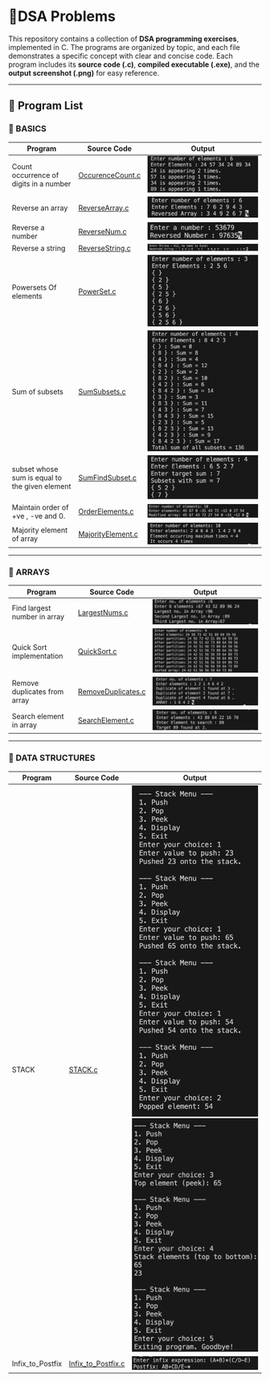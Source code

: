 # 🧠DSA Problems

This repository contains a collection of **DSA programming exercises**, implemented in C.
The programs are organized by topic, and each file demonstrates a specific concept with clear and concise code. 
Each program includes its **source code (.c)**, **compiled executable (.exe)**, and the **output screenshot (.png)** for easy reference.   

---

## 📝 Program List  

### 🔹 BASICS  
| Program | Source Code | Output |
|---------|-------------|--------|
| Count occurrence of digits in a number | [OccurenceCount.c](./BASICS/OccurenceCount.c) | ![Output](./BASICS/OUTPUTS/OccurenceCount.png) |
| Reverse an array | [ReverseArray.c](./BASICS/ReverseArray.c) | ![Output](./BASICS/OUTPUTS/ReverseArray.png) |
| Reverse a number | [ReverseNum.c](./BASICS/ReverseNum.c) | ![Output](./BASICS/OUTPUTS/ReverseNum.png) |
| Reverse a string | [ReverseString.c](./BASICS/ReverseString.c) | ![Output](./BASICS/OUTPUTS/ReverseString.png) |
| Powersets Of elements | [PowerSet.c](./BASICS/PowerSet.c) | ![Output](./BASICS/OUTPUTS/PowerSet.png) |
| Sum of subsets | [SumSubsets.c](./BASICS/SumSubsets.c) | ![Output](./BASICS/OUTPUTS/SumSubsets.png) |
| subset whose sum is equal to the given element | [SumFindSubset.c](./BASICS/SumFindSubset.c) | ![Output](./BASICS/OUTPUTS/SumFindSubset.png) |
| Maintain order of +ve , -ve and 0. | [OrderElements.c](./BASICS/OrderElements.c) | ![Output](./BASICS/OUTPUTS/OrderElements.png) |
| Majority element of array | [MajorityElement.c](./BASICS/MajorityElement.c) | ![Output](./BASICS/OUTPUTS/MajorityElement.png) |

---

### 🔹 ARRAYS  
| Program | Source Code | Output |
|---------|-------------|--------|
| Find largest number in array | [LargestNums.c](./ARRAYS/LargestNums.c) | ![Output](./ARRAYS/Output/LargestNums.png) |
| Quick Sort implementation | [QuickSort.c](./ARRAYS/QuickSort.c) | ![Output](./ARRAYS/Output/QuickSort.png) |
| Remove duplicates from array | [RemoveDuplicates.c](./ARRAYS/RemoveDuplicates.c) | ![Output](./ARRAYS/Output/RemoveDuplicate.png) |
| Search element in array | [SearchElement.c](./ARRAYS/SearchElement.c) | ![Output](./ARRAYS/Output/SearchElement.png) |

---

### 🔹 DATA STRUCTURES
| Program | Source Code | Output |
|---------|-------------|--------|
| STACK | [STACK.c](./DATA_STRUCTURES/STACK.C)| ![Output](./DATA_STRUCTURES/OUTPUT/Stack1.png)  ![Output](./DATA_STRUCTURES/OUTPUT/Stack2.png) |
| Infix_to_Postfix | [Infix_to_Postfix.c](./DATA_STRUCTURES/Infix_to_Postfix.c)| ![Output](./DATA_STRUCTURES/OUTPUT/Infix_to_Postfix.png) |
